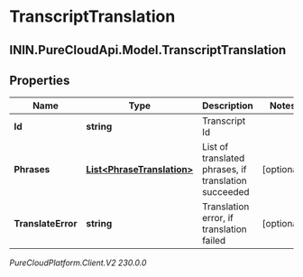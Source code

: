 # TranscriptTranslation

## ININ.PureCloudApi.Model.TranscriptTranslation

## Properties

|Name | Type | Description | Notes|
|------------ | ------------- | ------------- | -------------|
| **Id** | **string** | Transcript Id | |
| **Phrases** | [**List&lt;PhraseTranslation&gt;**](PhraseTranslation) | List of translated phrases, if translation succeeded | [optional] |
| **TranslateError** | **string** | Translation error, if translation failed | [optional] |



_PureCloudPlatform.Client.V2 230.0.0_
